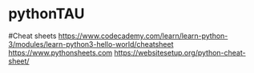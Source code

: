 # pythonTAU
#Cheat sheets
https://www.codecademy.com/learn/learn-python-3/modules/learn-python3-hello-world/cheatsheet
https://www.pythonsheets.com
https://websitesetup.org/python-cheat-sheet/
